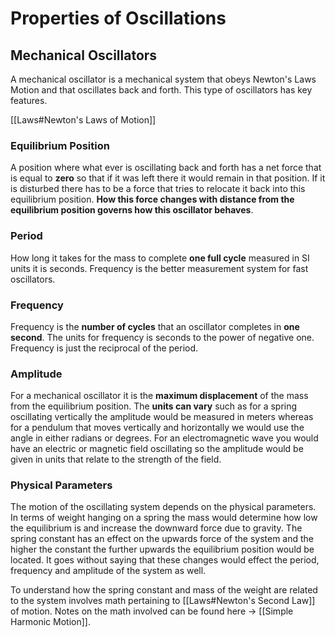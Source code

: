 # Properties of Oscillations

## Mechanical Oscillators

A mechanical oscillator is a mechanical system that obeys Newton's Laws Motion and that oscillates back and forth. This type of oscillators has key features.

[[Laws#Newton's Laws of Motion]]

### Equilibrium Position
A position where what ever is oscillating back and forth has a net force that is equal to **zero** so that if it was left there it would remain in that position. If it is disturbed there has to be a force that tries to relocate it back into this equilibrium position. **How this force changes with distance from the equilibrium position governs how this oscillator behaves**.

### Period
How long it takes for the mass to complete **one full cycle** measured in SI units it is seconds. Frequency is the better measurement system for fast oscillators.

### Frequency
Frequency is the **number of cycles** that an oscillator completes in **one second**. The units for frequency is seconds to the power of negative one. Frequency is just the reciprocal of the period.

### Amplitude
For a mechanical oscillator it is the **maximum displacement** of the mass from the equilibrium position. The **units can vary** such as for a spring oscillating vertically the amplitude would be measured in meters whereas for a pendulum that moves vertically and horizontally we would use the angle in either radians or degrees. For an electromagnetic wave you would have an electric or magnetic field oscillating so the amplitude would be given in units that relate to the strength of the field.

### Physical Parameters
The motion of the oscillating system depends on the physical parameters. In terms of weight hanging on a spring the mass would determine how low the equilibrium is and increase the downward force due to gravity. The spring constant has an effect on the upwards force of the system and the higher the constant the further upwards the equilibrium position would be located. It goes without saying that these changes would effect the period, frequency and amplitude of the system as well. 

To understand how the spring constant and mass of the weight are related to the system involves math pertaining to [[Laws#Newton's Second Law]] of motion.  Notes on the math involved can be found here -> [[Simple Harmonic Motion]].



